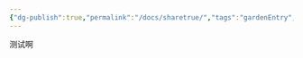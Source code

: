 ```yaml
---
{"dg-publish":true,"permalink":"/docs/sharetrue/","tags":"gardenEntry","dgHomeLink":true,"dgPassFrontmatter":false}
---
```


测试啊